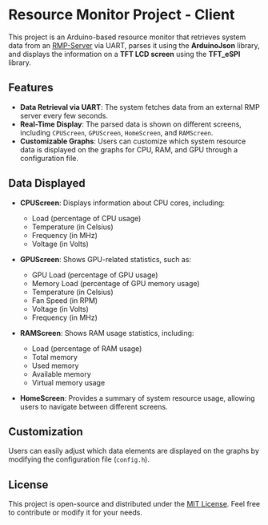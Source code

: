 # Resource Monitor Project - Client

This project is an Arduino-based resource monitor that retrieves system data from an [RMP-Server](https://github.com/keshaParrot/RMP-server) via UART, 
parses it using the **ArduinoJson** library, and displays the information on a **TFT LCD screen** using the **TFT_eSPI** library.

## Features
- **Data Retrieval via UART**: The system fetches data from an external RMP server every few seconds.
- **Real-Time Display**: The parsed data is shown on different screens, including `CPUScreen`, `GPUScreen`, `HomeScreen`, and `RAMScreen`.
- **Customizable Graphs**: Users can customize which system resource data is displayed on the graphs for CPU, RAM, and GPU through a configuration file.

## Data Displayed

- **CPUScreen**: Displays information about CPU cores, including:
  - Load (percentage of CPU usage)
  - Temperature (in Celsius)
  - Frequency (in MHz)
  - Voltage (in Volts)

- **GPUScreen**: Shows GPU-related statistics, such as:
  - GPU Load (percentage of GPU usage)
  - Memory Load (percentage of GPU memory usage)
  - Temperature (in Celsius)
  - Fan Speed (in RPM)
  - Voltage (in Volts)
  - Frequency (in MHz)

- **RAMScreen**: Shows RAM usage statistics, including:
  - Load (percentage of RAM usage)
  - Total memory
  - Used memory
  - Available memory
  - Virtual memory usage

- **HomeScreen**: Provides a summary of system resource usage, allowing users to navigate between different screens.

## Customization

Users can easily adjust which data elements are displayed on the graphs by modifying the configuration file (`config.h`).

## License

This project is open-source and distributed under the [MIT License](LICENSE). Feel free to contribute or modify it for your needs.

